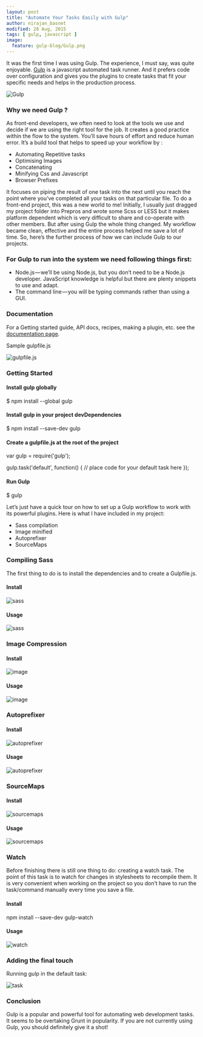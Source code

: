 ```yaml
---
layout: post
title: "Automate Your Tasks Easily with Gulp"
author: nirajan_basnet
modified: 28 Aug, 2015
tags: [ gulp, javascript ]
image:
  feature: gulp-blog/Gulp.png
---
```


It was the first time I was using Gulp. The experience, I must say, was quite enjoyable.
[Gulp](https://www.gulpjs.com) is a javascript automated task runner. And it prefers code over configuration and gives you the plugins to create tasks that fit your specific needs and helps in the production process.

<!--more-->

![Gulp](https://d262ilb51hltx0.cloudfront.net/max/1400/1*jbeaev-Xdy4S4pNNJHwA0Q.png)

### Why we need Gulp ?

As front-end developers, we often need to look at the tools we use and decide if we are using the right tool for the job. It creates a good practice within the flow to the system. You’ll save hours of effort and reduce human error. It’s a build tool that helps to speed up your workflow by :
* Automating Repetitive tasks
* Optimising Images
* Concatenating
* Minifying Css and Javascript
* Browser Prefixes

It focuses on piping the result of one task into the next until you reach the point where you’ve completed all your tasks on that particular file.
To do a front-end project, this was a new world to me! Initially, I usually just dragged my project folder into Prepros and wrote some Scss or LESS but it makes platform dependent which is very difficult to share and co-operate with other members. But after using Gulp the whole thing changed. My workflow became clean, effective and the entire process helped me save a lot of time. So, here’s the further process of how we can include Gulp to our projects.

### For Gulp to run into the system we need following things first:

* Node.js — we’ll be using Node.js, but you don’t need to be a Node.js developer. JavaScript knowledge is helpful but there are plenty snippets to use and adapt.
* The command line — you will be typing commands rather than using a GUI.

### Documentation

For a Getting started guide, API docs, recipes, making a plugin, etc. see the [documentation page](https://github.com/gulpjs/gulp/blob/master/docs/README.md).

Sample gulpfile.js

![gulpfile.js](https://d262ilb51hltx0.cloudfront.net/max/700/1*HUunezYVm2zlYxsLludocQ.png)

### Getting Started

#### Install gulp globally

$ npm install --global gulp

#### Install gulp in your project devDependencies

$ npm install --save-dev gulp

#### Create a gulpfile.js at the root of the project

var gulp = require('gulp');

gulp.task('default', function() {
  // place code for your default task here
});

#### Run Gulp

$ gulp

Let’s just have a quick tour on how to set up a Gulp workflow to work with its powerful plugins. Here is what I have included in my project:
* Sass compilation
* Image minified
* Autoprefixer
* SourceMaps

### Compiling Sass

The first thing to do is to install the dependencies and to create a Gulpfile.js.

#### Install

![sass](https://d262ilb51hltx0.cloudfront.net/max/748/1*k3Q-en45Uba996wCKuIi1A.png)

#### Usage

![sass](https://d262ilb51hltx0.cloudfront.net/max/757/1*5Ufdi77cRL0RKi6pZu2sbg.png)

### Image Compression

#### Install
![image](https://d262ilb51hltx0.cloudfront.net/max/759/1*joNwufwJJUgFphaGg3k12w.png)

#### Usage
![image](https://d262ilb51hltx0.cloudfront.net/max/755/1*B6Gr29zNVBPlfUgKC5TVKQ.png)

### Autoprefixer

#### Install
![autoprefixer](https://d262ilb51hltx0.cloudfront.net/max/748/1*istDCs8RLJuWbJ3z5TXavA.png)

#### Usage
![autoprefixer](https://d262ilb51hltx0.cloudfront.net/max/756/1*SpCKtCguQWAtnXQHi23vsw.png)

### SourceMaps

#### Install

![sourcemaps](https://d262ilb51hltx0.cloudfront.net/max/751/1*Vm1n-IMkIVZBaiu-BYvlHA.png)

#### Usage

![sourcemaps](https://d262ilb51hltx0.cloudfront.net/max/760/1*0_KiBYmo0FczR9v52mad2w.png)

### Watch

Before finishing there is still one thing to do: creating a watch task. The point of this task is to watch for changes in stylesheets to recompile them. It is very convenient when working on the project so you don’t have to run the task/command manually every time you save a file.

#### Install

npm install --save-dev gulp-watch

#### Usage

![watch](https://d262ilb51hltx0.cloudfront.net/max/700/1*yEEs45GT_CXp35aLQ1Baqw.png "")

### Adding the final touch

Running gulp in the default task:

![task](https://d262ilb51hltx0.cloudfront.net/max/741/1*YSHzxpr-2Wc2-WzLtwP9ug.png)

### Conclusion

Gulp is a popular and powerful tool for automating web development tasks. It seems to be overtaking Grunt in popularity. If you are not currently using Gulp, you should definitely give it a shot!



